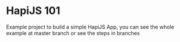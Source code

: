 # HapiJS 101

Example project to build a simple HapiJS App, you can see the whole example at master branch or see the steps in branches

